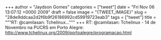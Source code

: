
+++
author = "Jaydson Gomes"
categories = ["tweet"]
date = "Fri Nov 06 13:07:12 +0000 2009"
draft = false
image = "{TWEET_IMAGE}"
slug = "28de9ddcaa2d2f6b9f26186992cd59919723eab3"
tags = ["tweet"]
title = """RT: @camilasan: Tchelinux..."""
+++
RT: @camilasan: Tchelinux - 14 de Novembro na PUCRS em Porto Alegre: http://www.tchelinux.org/2009/portoalegre/programacao.html
